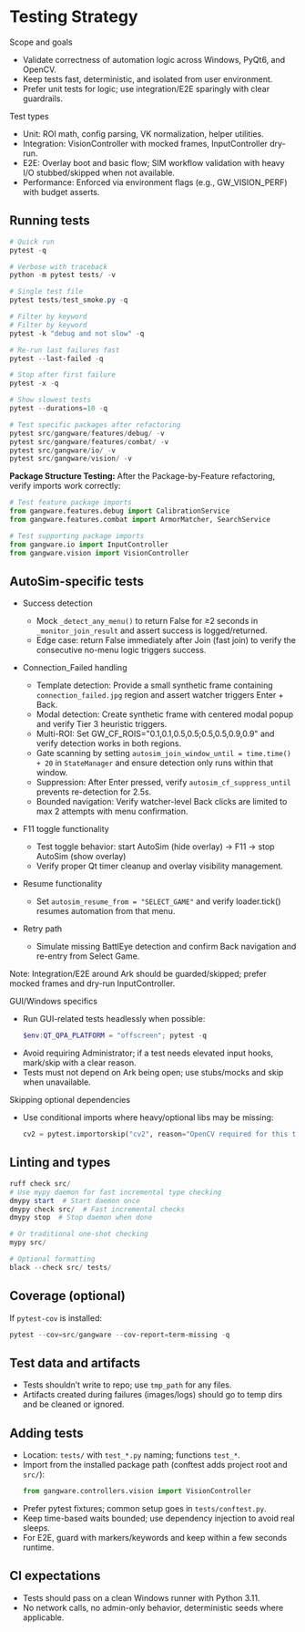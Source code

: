 # Testing Strategy

Scope and goals
- Validate correctness of automation logic across Windows, PyQt6, and OpenCV.
- Keep tests fast, deterministic, and isolated from user environment.
- Prefer unit tests for logic; use integration/E2E sparingly with clear guardrails.

Test types
- Unit: ROI math, config parsing, VK normalization, helper utilities.
- Integration: VisionController with mocked frames, InputController dry-run.
- E2E: Overlay boot and basic flow; SIM workflow validation with heavy I/O stubbed/skipped when not available.
- Performance: Enforced via environment flags (e.g., GW_VISION_PERF) with budget asserts.

## Running tests

```powershell
# Quick run
pytest -q

# Verbose with traceback
python -m pytest tests/ -v

# Single test file
pytest tests/test_smoke.py -q

# Filter by keyword
# Filter by keyword
pytest -k "debug and not slow" -q

# Re-run last failures fast
pytest --last-failed -q

# Stop after first failure
pytest -x -q

# Show slowest tests
pytest --durations=10 -q

# Test specific packages after refactoring
pytest src/gangware/features/debug/ -v
pytest src/gangware/features/combat/ -v
pytest src/gangware/io/ -v
pytest src/gangware/vision/ -v
```

**Package Structure Testing:**
After the Package-by-Feature refactoring, verify imports work correctly:
```python
# Test feature package imports
from gangware.features.debug import CalibrationService
from gangware.features.combat import ArmorMatcher, SearchService

# Test supporting package imports
from gangware.io import InputController
from gangware.vision import VisionController
```

## AutoSim-specific tests

- Success detection
	- Mock `_detect_any_menu()` to return False for ≥2 seconds in `_monitor_join_result` and assert success is logged/returned.
	- Edge case: return False immediately after Join (fast join) to verify the consecutive no-menu logic triggers success.

- Connection_Failed handling
	- Template detection: Provide a small synthetic frame containing `connection_failed.jpg` region and assert watcher triggers Enter + Back.
	- Modal detection: Create synthetic frame with centered modal popup and verify Tier 3 heuristic triggers.
	- Multi-ROI: Set GW_CF_ROIS="0.1,0.1,0.5,0.5;0.5,0.5,0.9,0.9" and verify detection works in both regions.
	- Gate scanning by setting `autosim_join_window_until = time.time() + 20` in `StateManager` and ensure detection only runs within that window.
	- Suppression: After Enter pressed, verify `autosim_cf_suppress_until` prevents re-detection for 2.5s.
	- Bounded navigation: Verify watcher-level Back clicks are limited to max 2 attempts with menu confirmation.

- F11 toggle functionality
	- Test toggle behavior: start AutoSim (hide overlay) → F11 → stop AutoSim (show overlay)
	- Verify proper Qt timer cleanup and overlay visibility management.

- Resume functionality
	- Set `autosim_resume_from = "SELECT_GAME"` and verify loader.tick() resumes automation from that menu.

- Retry path
	- Simulate missing BattlEye detection and confirm Back navigation and re-entry from Select Game.

Note: Integration/E2E around Ark should be guarded/skipped; prefer mocked frames and dry-run InputController.

GUI/Windows specifics
- Run GUI-related tests headlessly when possible:
	```powershell
	$env:QT_QPA_PLATFORM = "offscreen"; pytest -q
	```
- Avoid requiring Administrator; if a test needs elevated input hooks, mark/skip with a clear reason.
- Tests must not depend on Ark being open; use stubs/mocks and skip when unavailable.

Skipping optional dependencies
- Use conditional imports where heavy/optional libs may be missing:
	```python
	cv2 = pytest.importorskip("cv2", reason="OpenCV required for this test")
	```

## Linting and types

```powershell
ruff check src/
# Use mypy daemon for fast incremental type checking
dmypy start  # Start daemon once
dmypy check src/  # Fast incremental checks
dmypy stop  # Stop daemon when done

# Or traditional one-shot checking
mypy src/

# Optional formatting
black --check src/ tests/
```

## Coverage (optional)
If `pytest-cov` is installed:
```powershell
pytest --cov=src/gangware --cov-report=term-missing -q
```

## Test data and artifacts
- Tests shouldn’t write to repo; use `tmp_path` for any files.
- Artifacts created during failures (images/logs) should go to temp dirs and be cleaned or ignored.

## Adding tests
- Location: `tests/` with `test_*.py` naming; functions `test_*`.
- Import from the installed package path (conftest adds project root and `src/`):
	```python
	from gangware.controllers.vision import VisionController
	```
- Prefer pytest fixtures; common setup goes in `tests/conftest.py`.
- Keep time-based waits bounded; use dependency injection to avoid real sleeps.
- For E2E, guard with markers/keywords and keep within a few seconds runtime.

## CI expectations
- Tests should pass on a clean Windows runner with Python 3.11.
- No network calls, no admin-only behavior, deterministic seeds where applicable.
